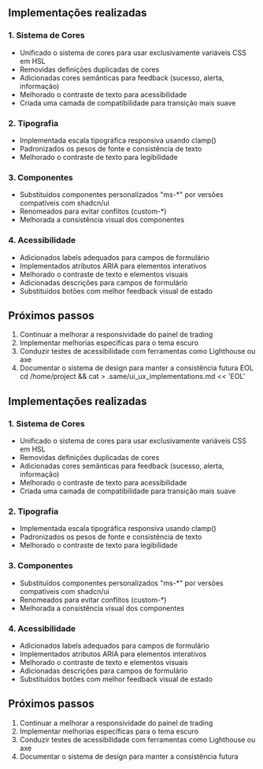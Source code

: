 ## Implementações realizadas

### 1. Sistema de Cores
- Unificado o sistema de cores para usar exclusivamente variáveis CSS em HSL
- Removidas definições duplicadas de cores
- Adicionadas cores semânticas para feedback (sucesso, alerta, informação)
- Melhorado o contraste de texto para acessibilidade
- Criada uma camada de compatibilidade para transição mais suave

### 2. Tipografia
- Implementada escala tipográfica responsiva usando clamp()
- Padronizados os pesos de fonte e consistência de texto
- Melhorado o contraste de texto para legibilidade

### 3. Componentes
- Substituídos componentes personalizados "ms-*" por versões compatíveis com shadcn/ui
- Renomeados para evitar conflitos (custom-*)
- Melhorada a consistência visual dos componentes

### 4. Acessibilidade
- Adicionados labels adequados para campos de formulário
- Implementados atributos ARIA para elementos interativos
- Melhorado o contraste de texto e elementos visuais
- Adicionadas descrições para campos de formulário
- Substituídos botões com melhor feedback visual de estado

## Próximos passos
1. Continuar a melhorar a responsividade do painel de trading
2. Implementar melhorias específicas para o tema escuro
3. Conduzir testes de acessibilidade com ferramentas como Lighthouse ou axe
4. Documentar o sistema de design para manter a consistência futura
EOL  
cd /home/project && cat > .same/ui_ux_implementations.md << 'EOL'
## Implementações realizadas

### 1. Sistema de Cores
- Unificado o sistema de cores para usar exclusivamente variáveis CSS em HSL
- Removidas definições duplicadas de cores
- Adicionadas cores semânticas para feedback (sucesso, alerta, informação)
- Melhorado o contraste de texto para acessibilidade
- Criada uma camada de compatibilidade para transição mais suave

### 2. Tipografia
- Implementada escala tipográfica responsiva usando clamp()
- Padronizados os pesos de fonte e consistência de texto
- Melhorado o contraste de texto para legibilidade

### 3. Componentes
- Substituídos componentes personalizados "ms-*" por versões compatíveis com shadcn/ui
- Renomeados para evitar conflitos (custom-*)
- Melhorada a consistência visual dos componentes

### 4. Acessibilidade
- Adicionados labels adequados para campos de formulário
- Implementados atributos ARIA para elementos interativos
- Melhorado o contraste de texto e elementos visuais
- Adicionadas descrições para campos de formulário
- Substituídos botões com melhor feedback visual de estado

## Próximos passos
1. Continuar a melhorar a responsividade do painel de trading
2. Implementar melhorias específicas para o tema escuro
3. Conduzir testes de acessibilidade com ferramentas como Lighthouse ou axe
4. Documentar o sistema de design para manter a consistência futura
